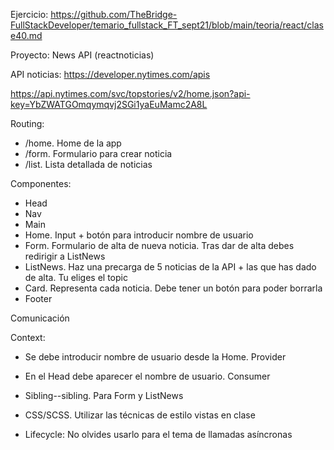 Ejercicio: https://github.com/TheBridge-FullStackDeveloper/temario_fullstack_FT_sept21/blob/main/teoria/react/clase40.md

Proyecto: News API (reactnoticias)

API noticias: https://developer.nytimes.com/apis 

https://api.nytimes.com/svc/topstories/v2/home.json?api-key=YbZWATGOmqymqvj2SGi1yaEuMamc2A8L


Routing:
- /home. Home de la app
- /form. Formulario para crear noticia
- /list. Lista detallada de noticias


Componentes: 
- Head
- Nav
- Main
- Home. Input + botón para introducir nombre de usuario
- Form. Formulario de alta de nueva noticia. Tras dar de alta debes redirigir a ListNews
- ListNews. Haz una precarga de 5 noticias de la API + las que has dado de alta. Tu eliges el topic
- Card. Representa cada noticia. Debe tener un botón para poder borrarla
- Footer


Comunicación

Context:
- Se debe introducir nombre de usuario desde la Home. Provider
- En el Head debe aparecer el nombre de usuario. Consumer
- Sibling--sibling. Para Form y ListNews
- CSS/SCSS. Utilizar las técnicas de estilo vistas en clase

- Lifecycle: No olvides usarlo para el tema de llamadas asíncronas


